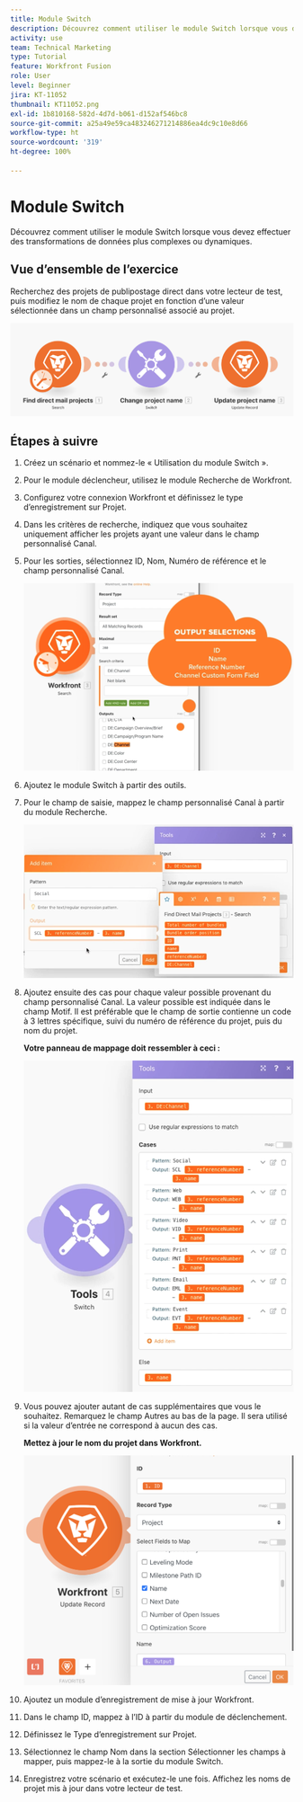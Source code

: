 ```yaml
---
title: Module Switch
description: Découvrez comment utiliser le module Switch lorsque vous devez effectuer des transformations de données plus complexes ou dynamiques.
activity: use
team: Technical Marketing
type: Tutorial
feature: Workfront Fusion
role: User
level: Beginner
jira: KT-11052
thumbnail: KT11052.png
exl-id: 1b810168-582d-4d7d-b061-d152af546bc8
source-git-commit: a25a49e59ca483246271214886ea4dc9c10e8d66
workflow-type: ht
source-wordcount: '319'
ht-degree: 100%

---
```


# Module Switch

Découvrez comment utiliser le module Switch lorsque vous devez effectuer des transformations de données plus complexes ou dynamiques.

## Vue d’ensemble de l’exercice

Recherchez des projets de publipostage direct dans votre lecteur de test, puis modifiez le nom de chaque projet en fonction d’une valeur sélectionnée dans un champ personnalisé associé au projet.

![Module Switch image 1](../12-exercises/assets/switch-module-walkthrough-1.png)

## Étapes à suivre

1. Créez un scénario et nommez-le « Utilisation du module Switch ».
1. Pour le module déclencheur, utilisez le module Recherche de Workfront.
1. Configurez votre connexion Workfront et définissez le type d’enregistrement sur Projet.
1. Dans les critères de recherche, indiquez que vous souhaitez uniquement afficher les projets ayant une valeur dans le champ personnalisé Canal.
1. Pour les sorties, sélectionnez ID, Nom, Numéro de référence et le champ personnalisé Canal.

   ![Module Switch image 2](../12-exercises/assets/switch-module-walkthrough-2.png)

1. Ajoutez le module Switch à partir des outils.
1. Pour le champ de saisie, mappez le champ personnalisé Canal à partir du module Recherche.

   ![Module Switch image 3](../12-exercises/assets/switch-module-walkthrough-3.png)

1. Ajoutez ensuite des cas pour chaque valeur possible provenant du champ personnalisé Canal. La valeur possible est indiquée dans le champ Motif. Il est préférable que le champ de sortie contienne un code à 3 lettres spécifique, suivi du numéro de référence du projet, puis du nom du projet.

   **Votre panneau de mappage doit ressembler à ceci :**

   ![Module Switch image 4](../12-exercises/assets/switch-module-walkthrough-4.png)

1. Vous pouvez ajouter autant de cas supplémentaires que vous le souhaitez. Remarquez le champ Autres au bas de la page. Il sera utilisé si la valeur d’entrée ne correspond à aucun des cas.

   **Mettez à jour le nom du projet dans Workfront.**

   ![Module Switch image 5](../12-exercises/assets/switch-module-walkthrough-5.png)

1. Ajoutez un module d’enregistrement de mise à jour Workfront.
1. Dans le champ ID, mappez à l’ID à partir du module de déclenchement.
1. Définissez le Type d’enregistrement sur Projet.
1. Sélectionnez le champ Nom dans la section Sélectionner les champs à mapper, puis mappez-le à la sortie du module Switch.
1. Enregistrez votre scénario et exécutez-le une fois. Affichez les noms de projet mis à jour dans votre lecteur de test.
